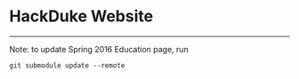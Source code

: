# HackDuke Website

---

Note: to update Spring 2016 Education page, run

```
git submodule update --remote
```


